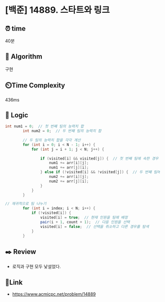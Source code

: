# [백준] 14889. 스타트와 링크
 
## ⏰  **time**
40분 

## :pushpin: **Algorithm**
구현

## ⏲️**Time Complexity**
436ms

## :round_pushpin: **Logic**
```java
int num1 = 0;  // 첫 번째 팀의 능력치 합
		int num2 = 0;  // 두 번째 팀의 능력치 합
		
		// 두 팀의 능력치 합을 각각 계산
		for (int i = 0; i < N - 1; i++) {
			for (int j = i + 1; j < N; j++) {
				
				if (visited[i] && visited[j]) {  // 첫 번째 팀에 속한 경우
					num1 += arr[i][j];
					num1 += arr[j][i];
				} else if (!visited[i] && !visited[j]) {  // 두 번째 팀에 속한 경우
					num2 += arr[i][j];
					num2 += arr[j][i];
				}
			}
		}
```

```java
// 재귀적으로 팀 나누기 
		for (int i = index; i < N; i++) {
			if (!visited[i]) {
				visited[i] = true;  // 현재 인원을 팀에 배정
				pair(i + 1, count + 1);  // 다음 인원을 선택
				visited[i] = false;  // 선택을 취소하고 다른 경우를 탐색
			}
		}
```

## :black_nib: **Review**
- 로직과 구현 모두 낯설었다. 

## 📡**Link**
- https://www.acmicpc.net/problem/14889 
